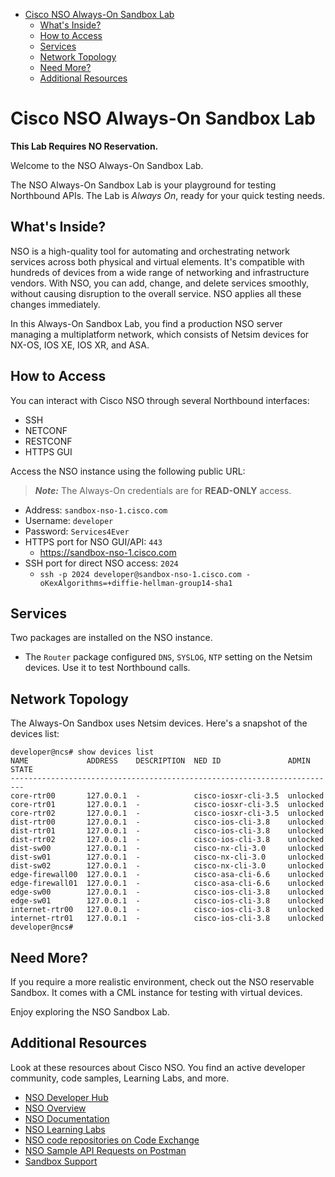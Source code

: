 - [Cisco NSO Always-On Sandbox Lab](#cisco-nso-always-on-sandbox-lab)
  - [What's Inside?](#whats-inside)
  - [How to Access](#how-to-access)
  - [Services](#services)
  - [Network Topology](#network-topology)
  - [Need More?](#need-more)
  - [Additional Resources](#additional-resources)

# Cisco NSO Always-On Sandbox Lab

**This Lab Requires NO Reservation.**

Welcome to the NSO Always-On Sandbox Lab.

The NSO Always-On Sandbox Lab is your playground for testing Northbound APIs. The Lab is _Always On_, ready for your quick testing needs.

## What's Inside?

NSO is a high-quality tool for automating and orchestrating network services across both physical and virtual elements. It's compatible with hundreds of devices from a wide range of networking and infrastructure vendors. With NSO, you can add, change, and delete services smoothly, without causing disruption to the overall service. NSO applies all these changes immediately.

In this Always-On Sandbox Lab, you find a production NSO server managing a multiplatform network, which consists of Netsim devices for NX-OS, IOS XE, IOS XR, and ASA.

## How to Access

You can interact with Cisco NSO through several Northbound interfaces:

- SSH
- NETCONF
- RESTCONF
- HTTPS GUI

Access the NSO instance using the following public URL:

> _**Note:**_ The Always-On credentials are for **READ-ONLY** access.

- Address: `sandbox-nso-1.cisco.com`
- Username: `developer`
- Password: `Services4Ever`
- HTTPS port for NSO GUI/API: `443`
  - <https://sandbox-nso-1.cisco.com>
- SSH port for direct NSO access: `2024`
  - `ssh -p 2024 developer@sandbox-nso-1.cisco.com -oKexAlgorithms=+diffie-hellman-group14-sha1`

## Services

Two packages are installed on the NSO instance.

- The `Router` package configured `DNS`, `SYSLOG`, `NTP` setting on the Netsim devices. Use it to test Northbound calls.

## Network Topology

The Always-On Sandbox uses Netsim devices. Here's a snapshot of the devices list:

```plaintext
developer@ncs# show devices list
NAME             ADDRESS    DESCRIPTION  NED ID               ADMIN STATE
-------------------------------------------------------------------------
core-rtr00       127.0.0.1  -            cisco-iosxr-cli-3.5  unlocked
core-rtr01       127.0.0.1  -            cisco-iosxr-cli-3.5  unlocked
core-rtr02       127.0.0.1  -            cisco-iosxr-cli-3.5  unlocked
dist-rtr00       127.0.0.1  -            cisco-ios-cli-3.8    unlocked
dist-rtr01       127.0.0.1  -            cisco-ios-cli-3.8    unlocked
dist-rtr02       127.0.0.1  -            cisco-ios-cli-3.8    unlocked
dist-sw00        127.0.0.1  -            cisco-nx-cli-3.0     unlocked
dist-sw01        127.0.0.1  -            cisco-nx-cli-3.0     unlocked
dist-sw02        127.0.0.1  -            cisco-nx-cli-3.0     unlocked
edge-firewall00  127.0.0.1  -            cisco-asa-cli-6.6    unlocked
edge-firewall01  127.0.0.1  -            cisco-asa-cli-6.6    unlocked
edge-sw00        127.0.0.1  -            cisco-ios-cli-3.8    unlocked
edge-sw01        127.0.0.1  -            cisco-ios-cli-3.8    unlocked
internet-rtr00   127.0.0.1  -            cisco-ios-cli-3.8    unlocked
internet-rtr01   127.0.0.1  -            cisco-ios-cli-3.8    unlocked
developer@ncs#
```

## Need More?

If you require a more realistic environment, check out the NSO reservable Sandbox. It comes with a CML instance for testing with virtual devices.

Enjoy exploring the NSO Sandbox Lab.

## Additional Resources

Look at these resources about Cisco NSO. You find an active developer community, code samples, Learning Labs, and more.

- [NSO Developer Hub](https://community.cisco.com/t5/nso-developer-hub/ct-p/5672j-dev-nso)
- [NSO Overview](https://developer.cisco.com/site/nso/)
- [NSO Documentation](https://developer.cisco.com/docs/nso/)
- [NSO Learning Labs](https://developer.cisco.com/learning/tracks/get_started_with_nso/)
- [NSO code repositories on Code Exchange](https://developer.cisco.com/codeexchange/search/?products=NSO)
- [NSO Sample API Requests on Postman](https://www.postman.com/ciscodevnet/workspace/cisco-devnet-s-public-workspace/folder/3224967-59ba2ee6-4fd2-4b77-b6f9-21af4a3af33b?action=share&creator=2201640&ctx=documentation)
- [Sandbox Support](https://communities.cisco.com/community/developer/sandbox)
